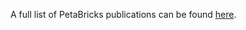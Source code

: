 A full list of PetaBricks publications can be found
[here](http://groups.csail.mit.edu/commit/?page=publications-static&keyword=PetaBricks).